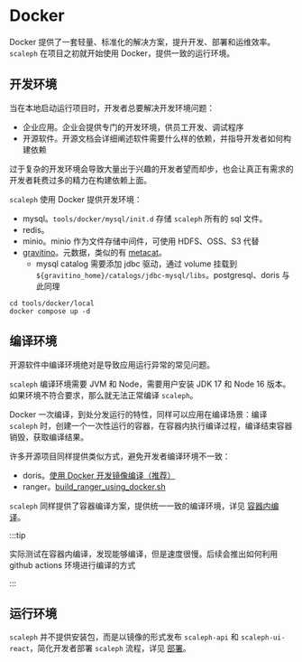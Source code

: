 # Docker

Docker 提供了一套轻量、标准化的解决方案，提升开发、部署和运维效率。`scaleph` 在项目之初就开始使用 Docker，提供一致的运行环境。

## 开发环境

当在本地启动运行项目时，开发者总要解决开发环境问题：

- 企业应用。企业会提供专门的开发环境，供员工开发、调试程序
- 开源软件。开源文档会详细阐述软件需要什么样的依赖，并指导开发者如何构建依赖

过于复杂的开发环境会导致大量出于兴趣的开发者望而却步，也会让真正有需求的开发者耗费过多的精力在构建依赖上面。

`scaleph` 使用 Docker 提供开发环境：

- mysql。`tools/docker/mysql/init.d` 存储 `scaleph` 所有的 sql 文件。
- redis。
- minio。minio 作为文件存储中间件，可使用 HDFS、OSS、S3 代替
- [gravitino](https://github.com/datastrato/gravitino)。元数据，类似的有 [metacat](https://github.com/Netflix/metacat)。
  - mysql catalog 需要添加 jdbc 驱动，通过 volume 挂载到 `${gravitino_home}/catalogs/jdbc-mysql/libs`。postgresql、doris 与此同理


```shell
cd tools/docker/local
docker compose up -d
```

## 编译环境

开源软件中编译环境绝对是导致应用运行异常的常见问题。

`scaleph` 编译环境需要 JVM 和 Node，需要用户安装 JDK 17 和 Node 16 版本。如果环境不符合要求，那么就无法正常编译 `scaleph`。

Docker 一次编译，到处分发运行的特性，同样可以应用在编译场景：编译 `scaleph` 时，创建一个一次性运行的容器，在容器内执行编译过程，编译结束容器销毁，获取编译结果。

许多开源项目同样提供类似方式，避免开发者编译环境不一致：

* doris。[使用 Docker 开发镜像编译（推荐）](https://doris.apache.org/zh-CN/docs/install/source-install/compilation-with-docker)
* ranger。[build_ranger_using_docker.sh](https://github.com/apache/ranger/blob/master/build_ranger_using_docker.sh)

`scaleph` 同样提供了容器编译方案，提供统一一致的编译环境，详见 [容器内编译](https://flowerfine.github.io/scaleph-website/zh/docs/guide/compile#%E5%AE%B9%E5%99%A8%E5%86%85%E7%BC%96%E8%AF%91)。

:::tip

实际测试在容器内编译，发现能够编译，但是速度很慢。后续会推出如何利用 github actions 环境进行编译的方式

:::

## 运行环境

`scaleph` 并不提供安装包，而是以镜像的形式发布 `scaleph-api` 和 `scaleph-ui-react`，简化开发者部署 `scaleph` 流程，详见 [部署](https://flowerfine.github.io/scaleph-website/zh/docs/guide/deploy)。
